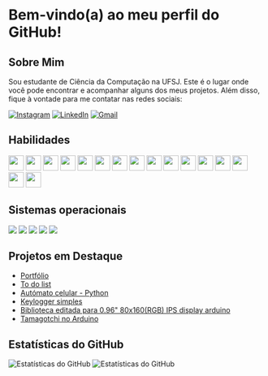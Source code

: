 # Bem-vindo(a) ao meu perfil do GitHub!

## Sobre Mim

Sou estudante de Ciência da Computação na UFSJ. Este é o lugar onde você pode encontrar e acompanhar alguns dos meus projetos. Além disso, fique à vontade para me contatar nas redes sociais:

[![Instagram](https://img.icons8.com/3d-fluency/94/instagram-new.png)](https://www.instagram.com/vitor.s.reis/)
[![LinkedIn](https://img.icons8.com/3d-fluency/94/linkedin.png)](https://www.linkedin.com/in/vitor-silva-reis-1b8335203/)
[![Gmail](https://img.icons8.com/3d-fluency/94/gmail.png)](mailto:vitorejuvian@hotmail.com)

## Habilidades

<code><img height="30" src="https://img.shields.io/badge/C-00599C?style=for-the-badge&logo=c&logoColor=white" /></code>
<code><img height="30" src="https://img.shields.io/badge/Python-3776AB?style=for-the-badge&logo=python&logoColor=white" /></code>
<code><img height="30" src="https://img.shields.io/badge/Java-ED8B00?style=for-the-badge&logo=openjdk&logoColor=white" /></code>
<code><img height="30" src="https://img.shields.io/badge/Shell_Script-121011?style=for-the-badge&logo=gnu-bash&logoColor=white" /></code>
<code><img height="30" src="https://img.shields.io/badge/Arduino-00979D?style=for-the-badge&logo=Arduino&logoColor=white" /></code>
<code><img height="30" src="https://img.shields.io/badge/HTML5-E34F26?style=for-the-badge&logo=html5&logoColor=white" /></code>
<code><img height="30" src="https://img.shields.io/badge/CSS3-1572B6?style=for-the-badge&logo=css3&logoColor=white" /></code>
<code><img height="30" src="https://img.shields.io/badge/JavaScript-F7DF1E?style=for-the-badge&logo=javascript&logoColor=black" /></code>
<code><img height="30" src="https://img.shields.io/badge/Node.js-43853D?style=for-the-badge&logo=node.js&logoColor=white" /></code>
<code><img height="30" src="https://img.shields.io/badge/React-20232A?style=for-the-badge&logo=react&logoColor=61DAFB" /></code>
<code><img height="30" src="https://img.shields.io/badge/Bootstrap-563D7C?style=for-the-badge&logo=bootstrap&logoColor=white" /></code>
<code><img height="30" src="https://img.shields.io/badge/Express.js-404D59?style=for-the-badge" /></code>
<code><img height="30" src="https://img.shields.io/badge/Markdown-000000?style=for-the-badge&logo=markdown&logoColor=white" /></code>
<code><img height="30" src="https://img.shields.io/badge/MySQL-00000F?style=for-the-badge&logo=mysql&logoColor=white" /></code>
<code><img height="30" src="https://img.shields.io/badge/MongoDB-4EA94B?style=for-the-badge&logo=mongodb&logoColor=white" /></code>
<code><img height="30" src="https://img.shields.io/badge/Unity-100000?style=for-the-badge&logo=unity&logoColor=white" /></code>

## Sistemas operacionais
<code><img src="https://img.shields.io/badge/Ubuntu-E95420?style=for-the-badge&logo=ubuntu&logoColor=white" /></code>
<code><img src="https://img.shields.io/badge/Linux_Mint-87CF3E?style=for-the-badge&logo=linux-mint&logoColor=white" /></code>
<code><img src="https://img.shields.io/badge/Debian-A81D33?style=for-the-badge&logo=debian&logoColor=white" /></code>
<code><img src="https://img.shields.io/badge/Zorin%20OS-0CC1F3?style=for-the-badge&logo=zorin&logoColor=white" /></code>
<code><img src="https://img.shields.io/badge/Windows-0078D6?style=for-the-badge&logo=windows&logoColor=white" /></code>

## Projetos em Destaque

- [Portfólio](https://github.com/VitoReis/Portfolio)
- [To do list](https://github.com/VitoReis/TODO_list)
- [Autómato celular - Python](https://github.com/VitoReis/Cellular_Automaton)
- [Keylogger simples](https://github.com/VitoReis/Keylogger)
- [Biblioteca editada para 0.96" 80x160(RGB) IPS display arduino](https://github.com/VitoReis/Adafruit-ST7735-Library-Modified)
- [Tamagotchi no Arduino](https://github.com/VitoReis/Ardagotchi)

## Estatísticas do GitHub

![Estatísticas do GitHub](https://github-readme-stats.vercel.app/api/top-langs/?username=VitoReis&theme=dracula&hide_langs_below=1)
![Estatísticas do GitHub](https://github-readme-stats.vercel.app/api?username=VitoReis&show_icons=true&theme=dracula&hide_langs_below=1)
